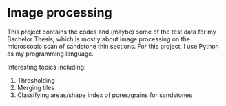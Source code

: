 # Image processing

This project contains the codes and (maybe) some of the test data for my Bachelor Thesis, which is mostly about image processing on the microscopic scan of sandstone thin sections.
For this project, I use Python as my programming language.

Interesting topics including:

1) Thresholding
2) Merging tiles
3) Classifying areas/shape index of pores/grains for sandstones
